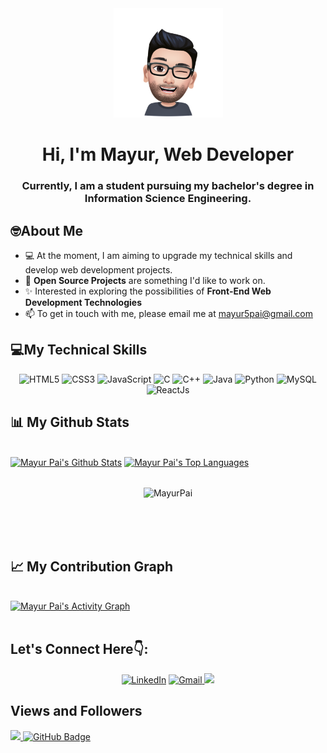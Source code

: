 <div align="center">
<img src="https://github.com/mayurpai/mayurpai.github.io/blob/master/images/Eye.png" height="175px" width="175px"/>
</div>
 
<h1 align="center">Hi, I'm Mayur, Web Developer</h1>


<h3 align="center">Currently, I am a student pursuing my bachelor's degree in Information Science Engineering.</h3>


## 🤓About Me 
 
 
 - 💻 At the moment, I am aiming to upgrade my technical skills and develop web development projects.
 - 🙌 **Open Source Projects** are something I'd like to work on.
 - ✨ Interested in exploring the possibilities of **Front-End Web Development Technologies**
 - 📫 To get in touch with me, please email me at mayur5pai@gmail.com


## 💻My Technical Skills

<p align="center">
    
 <img alt="HTML5" src="https://img.shields.io/badge/html5-%23E34F26.svg?&style=for-the-badge&logo=html5&logoColor=white" />
 <img alt="CSS3" src="https://img.shields.io/badge/css3-%231572B6.svg?&style=for-the-badge&logo=css3&logoColor=white" />
 <img alt="JavaScript" src="https://img.shields.io/badge/javascript-%23323330.svg?&style=for-the-badge&logo=javascript&logoColor=%23F7DF1E" />
 <img alt="C" src="https://img.shields.io/badge/c-%2300599C.svg?&style=for-the-badge&logo=c&logoColor=white" />
 <img alt="C++" src="https://img.shields.io/badge/c++-%2300599C.svg?&style=for-the-badge&logo=c%2B%2B&ogoColor=white" />
 <img alt="Java" src="https://img.shields.io/badge/java-%23ED8B00.svg?&style=for-the-badge&logo=java&logoColor=white" />
 <img alt="Python" src="https://img.shields.io/badge/python-%2314354C.svg?style=for-the-badge&logo=python&logoColor=white" />
 <img alt="MySQL" src="https://img.shields.io/badge/MySQL-00000F?style=for-the-badge&logo=mysql&logoColor=white" />
 <img alt="ReactJs" src="https://img.shields.io/badge/React-20232A?style=for-the-badge&logo=react&logoColor=61DAFB" />
<!--  <img alt="VS Code" src="https://img.shields.io/badge/Visual_Studio_Code-0078D4?style=for-the-badge&logo=visual%20studio%20code&logoColor=white" /> -->
 
 </p>



## 📊 My Github Stats

  <br/>
    <a href="https://github.com/mayurpai/github-readme-stats"><img alt="Mayur Pai's Github Stats" src="https://github-readme-stats.vercel.app/api?username=mayurpai&show_icons=true&count_private=true&theme=react&hide_border=true&bg_color=0D1117" /></a>
  <a href="https://github.com/mayurpai/github-readme-stats"><img alt="Mayur Pai's Top Languages" src="https://github-readme-stats.vercel.app/api/top-langs/?username=mayurpai&langs_count=8&count_private=true&layout=compact&theme=react&hide_border=true&bg_color=0D1117" /></a>
  <br/>
  
  
  <br/>
  <div align="center">
<p><img align="center" src="https://github-readme-streak-stats.herokuapp.com/?user=mayurpai&theme=react" alt="MayurPai"/></p>
  </div>
<br/>


<br/>
<br/>

## 📈 My Contribution Graph

<br/>
<a href="https://github.com/mayurpai/github-readme-activity-graph"><img alt="Mayur Pai's Activity Graph" src="https://activity-graph.herokuapp.com/graph?username=mayurpai&bg_color=0D1117&color=5BCDEC&line=5BCDEC&point=FFFFFF&hide_border=true" /></a>

<br/>
<br/>

## Let's Connect Here👇:

<div align="center">

<!-- <a  href="https://mayurpai.github.io/"><img alt="My Portfolio" src="https://raw.githubusercontent.com/mayurpai/mayurpai.github.io/master/images/m_icon.ico" height=20px width=20px>My Portfolio</a> -->
<a  href="https://www.linkedin.com/in/mayur-pai5/" target="_blank"><img alt="LinkedIn" src="https://img.shields.io/badge/linkedin%20-%230077B5.svg?&style=for-the-badge&logo=linkedin&logoColor=white" /></a>
<a href="mailto:mayur5pai@gmail.com"><img  alt="Gmail" src="https://img.shields.io/badge/Gmail-D14836?style=for-the-badge&logo=gmail&logoColor=white" />
<a href="https://twitter.com/Mayur_pai5" target="_blank"><img src="https://img.shields.io/badge/twitter-%2300acee.svg?&style=for-the-badge&logo=twitter&logoColor=white&alt=twitter" /></a>
<!-- <a  href="https://mayurpai.github.io/TuPhodega/index.html" target="_blank"><img alt="Tu Phodega" src="https://raw.githubusercontent.com/mayurpai/TuPhodega/master/images/favicon1.ico" height=20px width=20px  />Tu Phodega</a> -->

</div>


## Views and Followers
<a href="https://github.com/mayurpai/github-profile-views-counter">
    <img src="https://komarev.com/ghpvc/?username=mayurpai">
</a>
<a href="https://github.com/mayurpai?tab=followers"><img src="https://img.shields.io/github/followers/mayurpai?label=Followers&style=social" alt="GitHub Badge"></a>
 
<!--
**mayurpai/mayurpai** is a ✨ _special_ ✨ repository because its `README.md` (this file) appears on your GitHub profile.

Here are some ideas to get you started:

- 🔭 I’m currently working on ...
- 🌱 I’m currently learning ...
- 👯 I’m looking to collaborate on ...
- 🤔 I’m looking for help with ...
- 💬 Ask me about ...
- 📫 How to reach me:@mayur5pai@gmail.com
- 😄 Pronouns: ...
- ⚡ Fun fact: ...
-->
